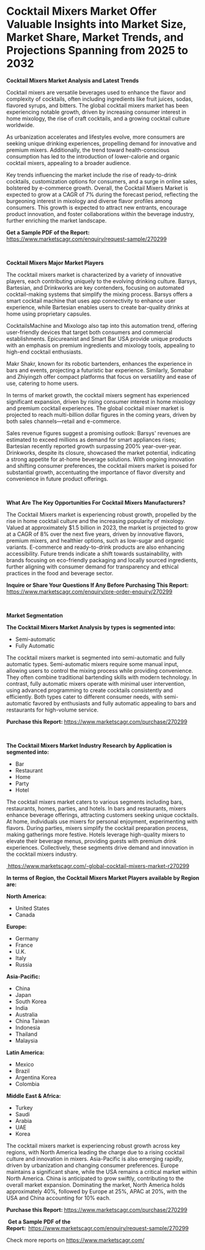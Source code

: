 <p><h1>Cocktail Mixers Market Offer Valuable Insights into Market Size, Market Share, Market Trends, and Projections Spanning from 2025 to 2032</h1></p><p><strong>Cocktail Mixers Market Analysis and Latest Trends</strong></p>
<p><p>Cocktail mixers are versatile beverages used to enhance the flavor and complexity of cocktails, often including ingredients like fruit juices, sodas, flavored syrups, and bitters. The global cocktail mixers market has been experiencing notable growth, driven by increasing consumer interest in home mixology, the rise of craft cocktails, and a growing cocktail culture worldwide. </p><p>As urbanization accelerates and lifestyles evolve, more consumers are seeking unique drinking experiences, propelling demand for innovative and premium mixers. Additionally, the trend toward health-conscious consumption has led to the introduction of lower-calorie and organic cocktail mixers, appealing to a broader audience. </p><p>Key trends influencing the market include the rise of ready-to-drink cocktails, customization options for consumers, and a surge in online sales, bolstered by e-commerce growth. Overall, the Cocktail Mixers Market is expected to grow at a CAGR of 7% during the forecast period, reflecting the burgeoning interest in mixology and diverse flavor profiles among consumers. This growth is expected to attract new entrants, encourage product innovation, and foster collaborations within the beverage industry, further enriching the market landscape.</p></p>
<p><strong>Get a Sample PDF of the Report:&nbsp;</strong> <a href="https://www.marketscagr.com/enquiry/request-sample/270299?utm_campaign=3534&utm_medium=2&utm_source=Github&utm_content=ia&utm_term=30032025&utm_id=cocktail-mixers">https://www.marketscagr.com/enquiry/request-sample/270299</a></p>
<p>&nbsp;</p>
<p><strong>Cocktail Mixers Major Market Players</strong></p>
<p><p>The cocktail mixers market is characterized by a variety of innovative players, each contributing uniquely to the evolving drinking culture. Barsys, Bartesian, and Drinkworks are key contenders, focusing on automated cocktail-making systems that simplify the mixing process. Barsys offers a smart cocktail machine that uses app connectivity to enhance user experience, while Bartesian enables users to create bar-quality drinks at home using proprietary capsules.</p><p>CocktailsMachine and Mixologo also tap into this automation trend, offering user-friendly devices that target both consumers and commercial establishments. Epicureanist and Smart Bar USA provide unique products with an emphasis on premium ingredients and mixology tools, appealing to high-end cocktail enthusiasts.</p><p>Makr Shakr, known for its robotic bartenders, enhances the experience in bars and events, projecting a futuristic bar experience. Similarly, Somabar and Zhiyingzh offer compact platforms that focus on versatility and ease of use, catering to home users.</p><p>In terms of market growth, the cocktail mixers segment has experienced significant expansion, driven by rising consumer interest in home mixology and premium cocktail experiences. The global cocktail mixer market is projected to reach multi-billion dollar figures in the coming years, driven by both sales channels—retail and e-commerce.</p><p>Sales revenue figures suggest a promising outlook: Barsys' revenues are estimated to exceed millions as demand for smart appliances rises; Bartesian recently reported growth surpassing 200% year-over-year. Drinkworks, despite its closure, showcased the market potential, indicating a strong appetite for at-home beverage solutions. With ongoing innovation and shifting consumer preferences, the cocktail mixers market is poised for substantial growth, accentuating the importance of flavor diversity and convenience in future product offerings.</p></p>
<p>&nbsp;</p>
<p><strong>What Are The Key Opportunities For Cocktail Mixers Manufacturers?</strong></p>
<p><p>The Cocktail Mixers market is experiencing robust growth, propelled by the rise in home cocktail culture and the increasing popularity of mixology. Valued at approximately $1.5 billion in 2023, the market is projected to grow at a CAGR of 8% over the next five years, driven by innovative flavors, premium mixers, and healthier options, such as low-sugar and organic variants. E-commerce and ready-to-drink products are also enhancing accessibility. Future trends indicate a shift towards sustainability, with brands focusing on eco-friendly packaging and locally sourced ingredients, further aligning with consumer demand for transparency and ethical practices in the food and beverage sector.</p></p>
<p><strong>Inquire or Share Your Questions If Any Before Purchasing This Report:</strong> <a href="https://www.marketscagr.com/enquiry/pre-order-enquiry/270299?utm_campaign=3534&utm_medium=2&utm_source=Github&utm_content=ia&utm_term=30032025&utm_id=cocktail-mixers">https://www.marketscagr.com/enquiry/pre-order-enquiry/270299</a></p>
<p>&nbsp;</p>
<p><strong>Market Segmentation</strong></p>
<p><strong>The Cocktail Mixers Market Analysis by types is segmented into:</strong></p>
<p><ul><li>Semi-automatic</li><li>Fully Automatic</li></ul></p>
<p><p>The cocktail mixers market is segmented into semi-automatic and fully automatic types. Semi-automatic mixers require some manual input, allowing users to control the mixing process while providing convenience. They often combine traditional bartending skills with modern technology. In contrast, fully automatic mixers operate with minimal user intervention, using advanced programming to create cocktails consistently and efficiently. Both types cater to different consumer needs, with semi-automatic favored by enthusiasts and fully automatic appealing to bars and restaurants for high-volume service.</p></p>
<p><strong>Purchase this Report:&nbsp;</strong><a href="https://www.marketscagr.com/purchase/270299?utm_campaign=3534&utm_medium=2&utm_source=Github&utm_content=ia&utm_term=30032025&utm_id=cocktail-mixers">https://www.marketscagr.com/purchase/270299</a></p>
<p>&nbsp;</p>
<p><strong>The Cocktail Mixers Market Industry Research by Application is segmented into:</strong></p>
<p><ul><li>Bar</li><li>Restaurant</li><li>Home</li><li>Party</li><li>Hotel</li></ul></p>
<p><p>The cocktail mixers market caters to various segments including bars, restaurants, homes, parties, and hotels. In bars and restaurants, mixers enhance beverage offerings, attracting customers seeking unique cocktails. At home, individuals use mixers for personal enjoyment, experimenting with flavors. During parties, mixers simplify the cocktail preparation process, making gatherings more festive. Hotels leverage high-quality mixers to elevate their beverage menus, providing guests with premium drink experiences. Collectively, these segments drive demand and innovation in the cocktail mixers industry.</p></p>
<p><a href="https://www.marketscagr.com/-global-cocktail-mixers-market-r270299?utm_campaign=3534&utm_medium=2&utm_source=Github&utm_content=ia&utm_term=30032025&utm_id=cocktail-mixers">&nbsp;https://www.marketscagr.com/-global-cocktail-mixers-market-r270299</a></p>
<p><strong>In terms of Region, the Cocktail Mixers Market Players available by Region are:</strong></p>
<p>
    <p> <strong> North America: </strong>
        <ul>
            <li>United States</li>
            <li>Canada</li>
        </ul>
        </p> 
    <p> <strong> Europe: </strong>
        <ul>
            <li>Germany</li>
            <li>France</li>
            <li>U.K.</li>
            <li>Italy</li>
            <li>Russia</li>
        </ul>
        </p> 
    <p> <strong> Asia-Pacific: </strong>
        <ul>
            <li>China</li>
            <li>Japan</li>
            <li>South Korea</li>
            <li>India</li>
            <li>Australia</li>
            <li>China Taiwan</li>
            <li>Indonesia</li>
            <li>Thailand</li>
            <li>Malaysia</li>
        </ul>
        </p> 
    <p> <strong> Latin America: </strong>
        <ul>
            <li>Mexico</li>
            <li>Brazil</li>
            <li>Argentina Korea</li>
            <li>Colombia</li>
        </ul>
        </p> 
    <p> <strong> Middle East & Africa: </strong>
        <ul>
            <li>Turkey</li>
            <li>Saudi</li>
            <li>Arabia</li>
            <li>UAE</li>
            <li>Korea</li>
        </ul>
    </p>
    </p>
<p><p>The cocktail mixers market is experiencing robust growth across key regions, with North America leading the charge due to a rising cocktail culture and innovation in mixers. Asia-Pacific is also emerging rapidly, driven by urbanization and changing consumer preferences. Europe maintains a significant share, while the USA remains a critical market within North America. China is anticipated to grow swiftly, contributing to the overall market expansion. Dominating the market, North America holds approximately 40%, followed by Europe at 25%, APAC at 20%, with the USA and China accounting for 10% each.</p></p>
<p><strong>Purchase this Report: </strong><a href="https://www.marketscagr.com/purchase/270299?utm_campaign=3534&utm_medium=2&utm_source=Github&utm_content=ia&utm_term=30032025&utm_id=cocktail-mixers">https://www.marketscagr.com/purchase/270299</a></p>
<p>&nbsp;<strong>Get a Sample PDF of the Report:&nbsp;&nbsp;</strong><a href="https://www.marketscagr.com/enquiry/request-sample/270299?utm_campaign=3534&utm_medium=2&utm_source=Github&utm_content=ia&utm_term=30032025&utm_id=cocktail-mixers">https://www.marketscagr.com/enquiry/request-sample/270299</a></p>
<p><strong></strong></p>
<p>Check more reports on <a href="https://www.marketscagr.com/?utm_campaign=3534&utm_medium=2&utm_source=Github&utm_content=ia&utm_term=30032025&utm_id=cocktail-mixers">https://www.marketscagr.com/</a></p>